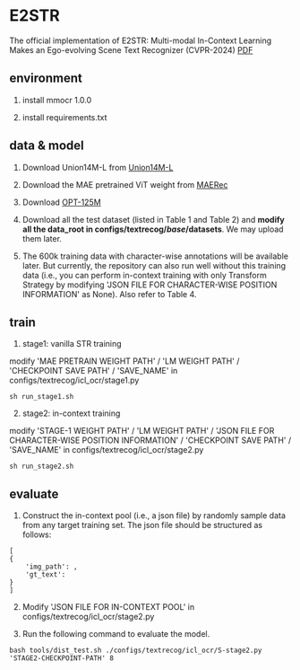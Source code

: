 # E2STR

The official implementation of E2STR: Multi-modal In-Context Learning Makes an Ego-evolving Scene Text Recognizer (CVPR-2024) [PDF](https://arxiv.org/pdf/2311.13120.pdf)

## environment

1. install mmocr 1.0.0

2. install requirements.txt

## data & model

1. Download Union14M-L from [Union14M-L](https://github.com/Mountchicken/Union14M)

2. Download the MAE pretrained ViT weight from [MAERec](https://github.com/Mountchicken/Union14M)

3. Download [OPT-125M](https://huggingface.co/facebook/opt-125m)

4. Download all the test dataset (listed in Table 1 and Table 2) and **modify all the data_root in configs/textrecog/_base_/datasets**. We may upload them later.

5. The 600k training data with character-wise annotations will be available later. But currently, the repository can also run well without this training data (i.e., you can perform in-context training with only Transform Strategy by modifying 'JSON FILE FOR CHARACTER-WISE POSITION INFORMATION' as None). Also refer to Table 4.

## train

1. stage1: vanilla STR training

modify 'MAE PRETRAIN WEIGHT PATH' / 'LM WEIGHT PATH' / 'CHECKPOINT SAVE PATH' / 'SAVE_NAME' in configs/textrecog/icl_ocr/stage1.py

```
sh run_stage1.sh
```

2. stage2: in-context training

modify 'STAGE-1 WEIGHT PATH' / 'LM WEIGHT PATH' / 'JSON FILE FOR CHARACTER-WISE POSITION INFORMATION' / 'CHECKPOINT SAVE PATH' / 'SAVE_NAME' in configs/textrecog/icl_ocr/stage2.py

```
sh run_stage2.sh
```

## evaluate

1. Construct the in-context pool (i.e., a json file) by randomly sample data from any target training set. The json file should be structured as follows:

```
[
{
    'img_path': ,
    'gt_text': 
}
]
```

2. Modify 'JSON FILE FOR IN-CONTEXT POOL' in configs/textrecog/icl_ocr/stage2.py


3. Run the following command to evaluate the model.

```
bash tools/dist_test.sh ./configs/textrecog/icl_ocr/S-stage2.py 'STAGE2-CHECKPOINT-PATH' 8
```